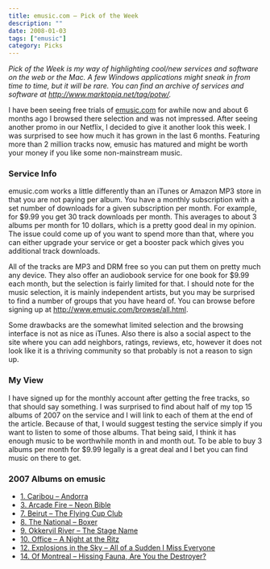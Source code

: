 ```yaml
---
title: emusic.com – Pick of the Week
description: ""
date: 2008-01-03
tags: ["emusic"]
category: Picks
---
```



*Pick  of the Week is my way of highlighting cool/new services and software on the web or the Mac.  A few Windows applications might sneak in from time to time, but it will be rare.  You can find an archive of services and software at <a href="https://web.archive.org/web/20131211162729/http://www.marktopia.net/tag/potw/">http://www.marktopia.net/tag/potw/</a>.*

I have been seeing free trials of <a href="www.emusic.com">emusic.com</a> for awhile now and about 6 months ago I browsed there selection and was not impressed.  After seeing another promo in our Netflix, I decided to give it another look this week.  I was surprised to see how much it has grown in the last 6 months.  Featuring more than 2 million tracks now, emusic has matured and might be worth your money if you like some non-mainstream music.

<h3>Service Info</h3>

emusic.com works a little differently than an iTunes or Amazon MP3 store in that you are not paying per album.  You have a monthly subscription with a set number of downloads for a given subscription per month.  For example, for $9.99 you get 30 track downloads per month.  This averages to about 3 albums per month for 10 dollars, which is a pretty good deal in my opinion.  The issue could come up of you want to spend more than that, where you can either upgrade your service or get a booster pack which gives you additional track downloads.

All of the tracks are MP3 and DRM free so you can put them on pretty much any device.  They also offer an audiobook service for one book for $9.99 each month, but the selection is fairly limited for that.  I should note for the music selection, it is mainly independent artists, but you may be surprised to find a number of groups that you have heard of. You can browse before signing up at <a href="https://web.archive.org/web/20131211162729/http://www.emusic.com/browse/all.html">http://www.emusic.com/browse/all.html</a>.

Some drawbacks are the somewhat limited selection and the browsing interface is not as nice as iTunes.  Also there is also a social aspect to the site where you can add neighbors, ratings, reviews, etc, however it does not look like it is a thriving community so that probably is not a reason to sign up.

<h3>My View</h3>

I have signed up for the monthly account after getting the free tracks, so that should say something.  I was surprised to find about half of my top 15 albums of 2007 on the service and I will link to each of them at the end of the article.  Because of that, I would suggest testing the service simply if you want to listen to some of those albums.  That being said, I think it has enough music to be worthwhile month in and month out.  To be able to buy 3 albums per month for $9.99 legally is a great deal and I bet you can find music on there to get.

<h3>2007 Albums on emusic</h3>

<ul>

<li><a href="https://web.archive.org/web/20131211162729/http://www.emusic.com/album/Caribou-Andorra-MP3-Download/11080256.html">1. Caribou – Andorra</a></li>

<li><a href="https://web.archive.org/web/20131211162729/http://www.emusic.com/album/Arcade-Fire-Neon-Bible-MP3-Download/11010030.html">3. Arcade Fire – Neon Bible</a></li>

<li><a href="https://web.archive.org/web/20131211162729/http://www.emusic.com/album/Beirut-The-Flying-Club-Cup-MP3-Download/11093212.html">7. Beirut – The Flying Cup Club</a></li>

<li><a href="https://web.archive.org/web/20131211162729/http://www.emusic.com/album/The-National-Boxer-MP3-Download/11021102.html">8. The National – Boxer</a></li>

<li><a href="https://web.archive.org/web/20131211162729/http://www.emusic.com/album/Okkervil-River-The-Stage-Names-MP3-Download/11071092.html">9. Okkervil River – The Stage Name</a></li>

<li><a href="https://web.archive.org/web/20131211162729/http://www.emusic.com/album/Office-A-Night-At-The-Ritz-MP3-Download/11095648.html">10. Office – A Night at the Ritz</a></li>

<li><a href="https://web.archive.org/web/20131211162729/http://www.emusic.com/album/Explosions-In-The-Sky-All-Of-A-Sudden-I-Miss-Everyone-MP3-Download/10996398.html">12. Explosions in the Sky – All of a Sudden I Miss Everyone</a></li>

<li><a href="https://web.archive.org/web/20131211162729/http://www.emusic.com/artist/Of-Montreal-MP3-Download/11529496.html">14. Of Montreal – Hissing Fauna, Are You the Destroyer?</a></li>

</ul>
